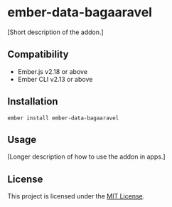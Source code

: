 ember-data-bagaaravel
==============================================================================

[Short description of the addon.]


Compatibility
------------------------------------------------------------------------------

* Ember.js v2.18 or above
* Ember CLI v2.13 or above


Installation
------------------------------------------------------------------------------

```
ember install ember-data-bagaaravel
```


Usage
------------------------------------------------------------------------------

[Longer description of how to use the addon in apps.]


License
------------------------------------------------------------------------------

This project is licensed under the [MIT License](LICENSE.md).

